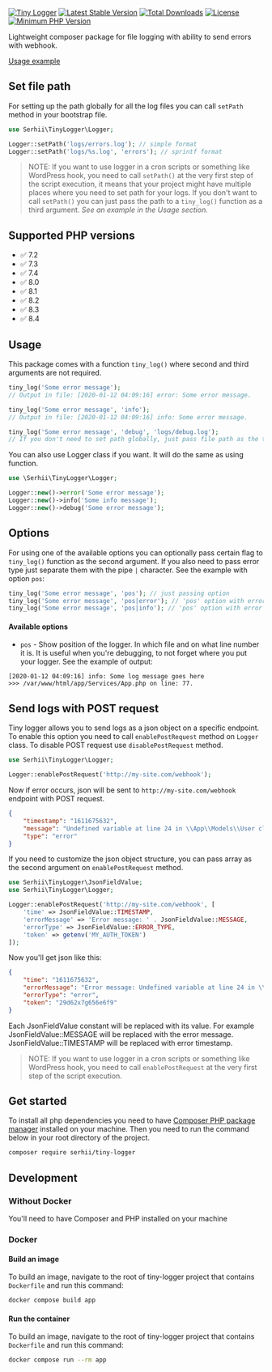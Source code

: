 [![Tiny Logger](https://github.com/tiny-logger/tiny-logger/actions/workflows/php.yml/badge.svg?branch=master)](https://github.com/tiny-logger/tiny-logger/actions/workflows/php.yml)
[![Latest Stable Version](https://poser.pugx.org/serhii/tiny-logger/v/stable)](https://packagist.org/packages/serhii/tiny-logger)
[![Total Downloads](https://poser.pugx.org/serhii/tiny-logger/downloads)](https://packagist.org/packages/serhii/tiny-logger)
[![License](https://poser.pugx.org/serhii/tiny-logger/license)](https://packagist.org/packages/serhii/tiny-logger)
<a href="https://php.net/" rel="nofollow"><img src="https://img.shields.io/badge/php-%3E%3D%207.2-8892BF.svg" alt="Minimum PHP Version" style="max-width:100%;"></a>

Lightweight composer package for file logging with ability to send errors with webhook.

[Usage example](https://replit.com/@SerhiiCho/Usage-of-tiny-logger-package#public/index.php)

## Set file path
For setting up the path globally for all the log files you can call `setPath` method in your bootstrap file.

```php
use Serhii\TinyLogger\Logger;

Logger::setPath('logs/errors.log'); // simple format
Logger::setPath('logs/%s.log', 'errors'); // sprintf format
```

> NOTE: If you want to use logger in a cron scripts or something like WordPress hook, you need to call `setPath()` at the very first step of the script execution, it means that your project might have multiple places where you need to set path for your logs. If you don't want to call `setPath()` you can just pass the path to a `tiny_log()` function as a third argument. _See an example in the Usage section._

## Supported PHP versions
- ✅ 7.2
- ✅ 7.3
- ✅ 7.4
- ✅ 8.0
- ✅ 8.1
- ✅ 8.2
- ✅ 8.3
- ✅ 8.4

## Usage
This package comes with a function `tiny_log()` where second and third arguments are not required.

```php
tiny_log('Some error message');
// Output in file: [2020-01-12 04:09:16] error: Some error message.

tiny_log('Some error message', 'info');
// Output in file: [2020-01-12 04:09:16] info: Some error message.

tiny_log('Some error message', 'debug', 'logs/debug.log');
// If you don't need to set path globally, just pass file path as the third argument to the tiny_log function .
```

You can also use Logger class if you want. It will do the same as using function.

```php
use \Serhii\TinyLogger\Logger;

Logger::new()->error('Some error message');
Logger::new()->info('Some info message');
Logger::new()->debug('Some error message');
```

## Options
For using one of the available options you can optionally pass certain flag to `tiny_log()` function as the second argument. If you also need to pass error type just separate them with the pipe `|` character. See the example with option `pos`:

```php
tiny_log('Some error message', 'pos'); // just passing option
tiny_log('Some error message', 'pos|error'); // 'pos' option with error type 'error'
tiny_log('Some error message', 'pos|info'); // 'pos' option with error type 'info'
```

#### Available options
- `pos` - Show position of the logger. In which file and on what line number it is. It is useful when you're debugging, to not forget where you put your logger. See the example of output:

```text
[2020-01-12 04:09:16] info: Some log message goes here
>>> /var/www/html/app/Services/App.php on line: 77.
```

## Send logs with POST request
Tiny logger allows you to send logs as a json object on a specific endpoint. To enable this option you need to call `enablePostRequest` method on `Logger` class. To disable POST request use `disablePostRequest` method.

```php
use Serhii\TinyLogger\Logger;

Logger::enablePostRequest('http://my-site.com/webhook');
```

Now if error occurs, json will be sent to `http://my-site.com/webhook` endpoint with POST request.

```json
{
    "timestamp": "1611675632",
    "message": "Undefined variable at line 24 in \\App\\Models\\User class.",
    "type": "error"
}
```

If you need to customize the json object structure, you can pass array as the second argument on `enablePostRequest` method.

```php
use Serhii\TinyLogger\JsonFieldValue;
use Serhii\TinyLogger\Logger;

Logger::enablePostRequest('http://my-site.com/webhook', [
    'time' => JsonFieldValue::TIMESTAMP,
    'errorMessage' => 'Error message: ' . JsonFieldValue::MESSAGE,
    'errorType' => JsonFieldValue::ERROR_TYPE,
    'token' => getenv('MY_AUTH_TOKEN')
]);
```

Now you'll get json like this:

```json
{
    "time": "1611675632",
    "errorMessage": "Error message: Undefined variable at line 24 in \\App\\Models\\User class.",
    "errorType": "error",
    "token": "29d62x7g656e6f9"
}
```
Each JsonFieldValue constant will be replaced with its value. For example JsonFieldValue::MESSAGE will be replaced with the error message. JsonFieldValue::TIMESTAMP will be replaced with error timestamp.

> NOTE: If you want to use logger in a cron scripts or something like WordPress hook, you need to call `enablePostRequest` at the very first step of the script execution.

## Get started
To install all php dependencies you need to have [Composer PHP package manager](https://getcomposer.org) installed on your machine. Then you need to run the command below in your root directory of the project.

```bash
composer require serhii/tiny-logger
```

## Development
### Without Docker
You'll need to have Composer and PHP installed on your machine

### Docker
#### Build an image
To build an image, navigate to the root of tiny-logger project that contains `Dockerfile` and run this command:
```bash
docker compose build app
```

#### Run the container
To build an image, navigate to the root of tiny-logger project that contains `Dockerfile` and run this command:
```bash
docker compose run --rm app
```